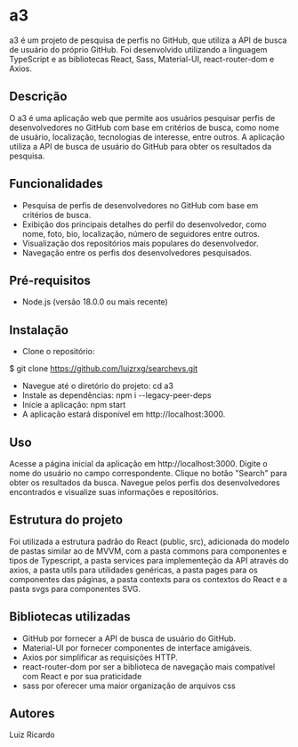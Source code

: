 # a3

a3 é um projeto de pesquisa de perfis no GitHub, que utiliza a API de busca de usuário do próprio GitHub. Foi desenvolvido utilizando a linguagem TypeScript e as bibliotecas React, Sass, Material-UI, react-router-dom e Axios.

## Descrição

O a3 é uma aplicação web que permite aos usuários pesquisar perfis de desenvolvedores no GitHub com base em critérios de busca, como nome de usuário, localização, tecnologias de interesse, entre outros. A aplicação utiliza a API de busca de usuário do GitHub para obter os resultados da pesquisa.

## Funcionalidades

- Pesquisa de perfis de desenvolvedores no GitHub com base em critérios de busca.
- Exibição dos principais detalhes do perfil do desenvolvedor, como nome, foto, bio, localização, número de seguidores entre outros.
- Visualização dos repositórios mais populares do desenvolvedor.
- Navegação entre os perfis dos desenvolvedores pesquisados.

## Pré-requisitos

- Node.js (versão 18.0.0 ou mais recente)

## Instalação

- Clone o repositório:

$ git clone https://github.com/luizrxg/searchevs.git

- Navegue até o diretório do projeto: cd a3
- Instale as dependências: npm i --legacy-peer-deps
- Inicie a aplicação: npm start
- A aplicação estará disponível em http://localhost:3000.

## Uso

Acesse a página inicial da aplicação em http://localhost:3000.
Digite o nome do usuário no campo correspondente.
Clique no botão "Search" para obter os resultados da busca.
Navegue pelos perfis dos desenvolvedores encontrados e visualize suas informações e repositórios.

## Estrutura do projeto

Foi utilizada a estrutura padrão do React (public, src), adicionada do modelo de pastas similar ao de MVVM, com a pasta commons para componentes e tipos de Typescript,
a pasta services para implementeção da API através do axios, a pasta utils para utilidades genéricas, a pasta pages para os componentes das páginas, a pasta contexts para
os contextos do React e a pasta svgs para componentes SVG.

## Bibliotecas utilizadas

- GitHub por fornecer a API de busca de usuário do GitHub.
- Material-UI por fornecer componentes de interface amigáveis.
- Axios por simplificar as requisições HTTP.
- react-router-dom por ser a biblioteca de navegação mais compatível com React e por sua praticidade
- sass por oferecer uma maior organização de arquivos css

## Autores

Luiz Ricardo
